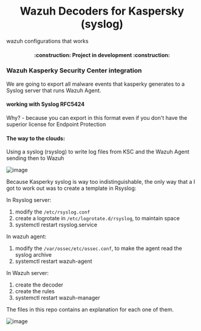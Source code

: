 <h1 align="center"> Wazuh Decoders for Kaspersky (syslog) </h1>
wazuh configurations that works

<h4 align="center"> 
    :construction:  Project in development  :construction:
</h4>
<h3>Wazuh Kasperky Security Center integration</h3> 

We are going to export all malware events that kasperky generates to a Syslog server that runs Wazuh Agent.

<h4>working with Syslog RFC5424</h4>
Why? - because you can export in this format even if you don't have the superior license for Endpoint Protection

<h4>The way to the clouds:</h4>
Using a syslog (rsyslog) to write log files from KSC and the Wazuh Agent sending then to Wazuh 

![image](https://user-images.githubusercontent.com/37113825/231496646-61d863b7-4c0f-4f59-ab07-cfb3d0683943.png)

Because Kasperky syslog is way too indistinguishable, the only way that a I got to work out was to create a template in Rsyslog:

In Rsyslog server:
<ol>
  <li>modify the <code>/etc/rsyslog.conf</code></li>
  <li>create a logrotate in <code>/etc/logrotate.d/rsyslog</code>, to maintain space</li>
  <li>systemctl restart rsyslog.service</li>
</ol>

In wazuh agent:
<ol> 
  <li>modify the <code>/var/ossec/etc/ossec.conf</code>, to make the agent read the syslog archive</li>
  <li>systemctl restart wazuh-agent</li>
</ol>

In Wazuh server:
<ol>
  <li>create the decoder</li>
  <li>create the rules</li>
  <li>systemctl restart wazuh-manager</li>
</ol>

The files in this repo contains an explanation for each one of them. 

![image](https://user-images.githubusercontent.com/37113825/231562580-10689b95-d156-41a7-87be-f894f2a60b00.png)

